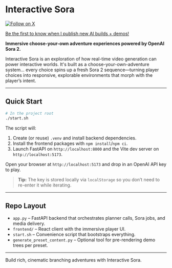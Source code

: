 # Interactive Sora

[![Follow on X](https://img.shields.io/twitter/follow/mattshumer_?style=social)](https://x.com/mattshumer_)

[Be the first to know when I publish new AI builds + demos!](https://cbyy8kpgxri.typeform.com/to/CsYODv0D)

**Immersive choose-your-own adventure experiences powered by OpenAI Sora 2.**

Interactive Sora is an exploration of how real-time video generation can power interactive worlds. It's built as a choose-your-own-adventure system... every choice spins up a fresh Sora 2 sequence—turning player choices into responsive, explorable environments that morph with the player’s intent.

---

## Quick Start

```bash
# In the project root
./start.sh
```

The script will:

1. Create (or reuse) `.venv` and install backend dependencies.
2. Install the frontend packages with `npm install`/`npm ci`.
3. Launch FastAPI on `http://localhost:8000` and the Vite dev server on `http://localhost:5173`.

Open your browser at `http://localhost:5173` and drop in an OpenAI API key to play.

> **Tip:** The key is stored locally via `localStorage` so you don’t need to re-enter it while iterating.

---

## Repo Layout

- `app.py` – FastAPI backend that orchestrates planner calls, Sora jobs, and media delivery.
- `frontend/` – React client with the immersive player UI.
- `start.sh` – Convenience script that bootstraps everything.
- `generate_preset_content.py` – Optional tool for pre-rendering demo trees per preset.

---

Build rich, cinematic branching adventures with Interactive Sora.

